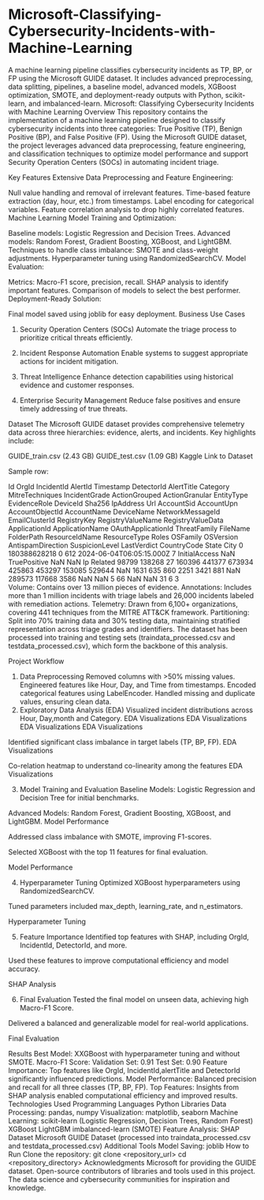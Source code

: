 # Microsoft-Classifying-Cybersecurity-Incidents-with-Machine-Learning
A machine learning pipeline classifies cybersecurity incidents as TP, BP, or FP using the Microsoft GUIDE dataset. It includes advanced preprocessing, data splitting, pipelines, a baseline model, advanced models, XGBoost optimization, SMOTE, and deployment-ready outputs with Python, scikit-learn, and imbalanced-learn.
Microsoft: Classifying Cybersecurity Incidents with Machine Learning
Overview
This repository contains the implementation of a machine learning pipeline designed to classify cybersecurity incidents into three categories: True Positive (TP), Benign Positive (BP), and False Positive (FP). Using the Microsoft GUIDE dataset, the project leverages advanced data preprocessing, feature engineering, and classification techniques to optimize model performance and support Security Operation Centers (SOCs) in automating incident triage.

Key Features
Extensive Data Preprocessing and Feature Engineering:

Null value handling and removal of irrelevant features.
Time-based feature extraction (day, hour, etc.) from timestamps.
Label encoding for categorical variables.
Feature correlation analysis to drop highly correlated features.
Machine Learning Model Training and Optimization:

Baseline models: Logistic Regression and Decision Trees.
Advanced models: Random Forest, Gradient Boosting, XGBoost, and LightGBM.
Techniques to handle class imbalance: SMOTE and class-weight adjustments.
Hyperparameter tuning using RandomizedSearchCV.
Model Evaluation:

Metrics: Macro-F1 score, precision, recall.
SHAP analysis to identify important features.
Comparison of models to select the best performer.
Deployment-Ready Solution:

Final model saved using joblib for easy deployment.
Business Use Cases
1. Security Operation Centers (SOCs)
Automate the triage process to prioritize critical threats efficiently.

2. Incident Response Automation
Enable systems to suggest appropriate actions for incident mitigation.

3. Threat Intelligence
Enhance detection capabilities using historical evidence and customer responses.

4. Enterprise Security Management
Reduce false positives and ensure timely addressing of true threats.

Dataset
The Microsoft GUIDE dataset provides comprehensive telemetry data across three hierarchies: evidence, alerts, and incidents. Key highlights include:

GUIDE_train.csv (2.43 GB) GUIDE_test.csv (1.09 GB) Kaggle Link to Dataset

Sample row:

Id	OrgId	IncidentId	AlertId	Timestamp	DetectorId	AlertTitle	Category	MitreTechniques	IncidentGrade	ActionGrouped	ActionGranular	EntityType	EvidenceRole	DeviceId	Sha256	IpAddress	Url	AccountSid	AccountUpn	AccountObjectId	AccountName	DeviceName	NetworkMessageId	EmailClusterId	RegistryKey	RegistryValueName	RegistryValueData	ApplicationId	ApplicationName	OAuthApplicationId	ThreatFamily	FileName	FolderPath	ResourceIdName	ResourceType	Roles	OSFamily	OSVersion	AntispamDirection	SuspicionLevel	LastVerdict	CountryCode	State	City
0	180388628218	0	612	2024-06-04T06:05:15.000Z	7	InitialAccess	NaN	TruePositive	NaN	NaN	Ip	Related	98799	138268	27	160396	441377	673934	425863	453297	153085	529644	NaN	1631	635	860	2251	3421	881	NaN	289573	117668	3586	NaN	NaN	5	66	NaN	NaN	31	6	3		
Volume: Contains over 13 million pieces of evidence.
Annotations: Includes more than 1 million incidents with triage labels and 26,000 incidents labeled with remediation actions.
Telemetry: Drawn from 6,100+ organizations, covering 441 techniques from the MITRE ATT&CK framework.
Partitioning: Split into 70% training data and 30% testing data, maintaining stratified representation across triage grades and identifiers.
The dataset has been processed into training and testing sets (traindata_processed.csv and testdata_processed.csv), which form the backbone of this analysis.

Project Workflow
1. Data Preprocessing
Removed columns with >50% missing values.
Engineered features like Hour, Day, and Time from timestamps.
Encoded categorical features using LabelEncoder.
Handled missing and duplicate values, ensuring clean data.
2. Exploratory Data Analysis (EDA)
Visualized incident distributions across Hour, Day,month and Category. EDA Visualizations EDA Visualizations EDA Visualizations EDA Visualizations

Identified significant class imbalance in target labels (TP, BP, FP). EDA Visualizations

Co-relation heatmap to understand co-linearity among the features EDA Visualizations

3. Model Training and Evaluation
Baseline Models: Logistic Regression and Decision Tree for initial benchmarks.

Advanced Models: Random Forest, Gradient Boosting, XGBoost, and LightGBM. Model Performance

Addressed class imbalance with SMOTE, improving F1-scores.

Selected XGBoost with the top 11 features for final evaluation.

Model Performance

4. Hyperparameter Tuning
Optimized XGBoost hyperparameters using RandomizedSearchCV.

Tuned parameters included max_depth, learning_rate, and n_estimators.

Hyperparameter Tuning

5. Feature Importance
Identified top features with SHAP, including OrgId, IncidentId, DetectorId, and more.

Used these features to improve computational efficiency and model accuracy.

SHAP Analysis

6. Final Evaluation
Tested the final model on unseen data, achieving high Macro-F1 Score.

Delivered a balanced and generalizable model for real-world applications.

Final Evaluation

Results
Best Model: XXGBoost with hyperparameter tuning and without SMOTE.
Macro-F1 Score:
Validation Set: 0.91
Test Set: 0.90
Feature Importance:
Top features like OrgId, IncidentId,alertTitle and DetectorId significantly influenced predictions.
Model Performance:
Balanced precision and recall for all three classes (TP, BP, FP).
Top Features: Insights from SHAP analysis enabled computational efficiency and improved results.
Technologies Used
Programming Languages
Python
Libraries
Data Processing: pandas, numpy
Visualization: matplotlib, seaborn
Machine Learning:
scikit-learn (Logistic Regression, Decision Trees, Random Forest)
XGBoost
LightGBM
imbalanced-learn (SMOTE)
Feature Analysis: SHAP
Dataset
Microsoft GUIDE Dataset (processed into traindata_processed.csv and testdata_processed.csv)
Additional Tools
Model Saving: joblib
How to Run
Clone the repository:
git clone <repository_url>
cd <repository_directory>
Acknowledgments
Microsoft for providing the GUIDE dataset.
Open-source contributors of libraries and tools used in this project.
The data science and cybersecurity communities for inspiration and knowledge.
